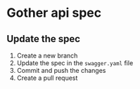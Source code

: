 # Gother api spec

## Update the spec

1. Create a new branch
2. Update the spec in the `swagger.yaml` file
3. Commit and push the changes
4. Create a pull request
